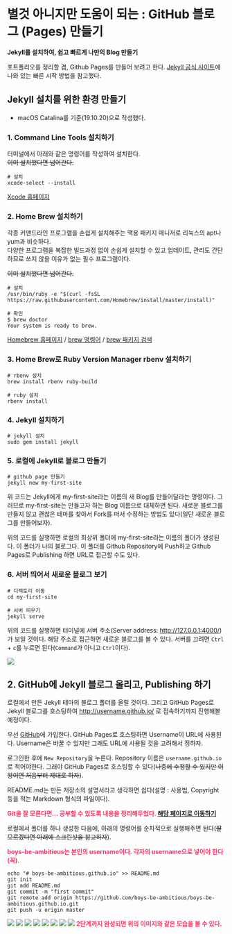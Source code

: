 # 별것 아니지만 도움이 되는 : GitHub 블로그 (Pages) 만들기


<b> Jekyll를 설치하여, 쉽고 빠르게 나만의 Blog 만들기 </b>

포트폴리오를 정리할 겸, Github Pages를 만들어 보려고 한다. [Jekyll 공식 사이트](https://jekyllrb-ko.github.io/)에 나와 있는 빠른 시작 방법을 참고했다.


## Jekyll 설치를 위한 환경 만들기
- macOS Catalina를 기준(19.10.20)으로 작성했다.


### 1. Command Line Tools 설치하기

터미널에서 아래와 같은 명령어를 작성하여 설치한다. <br>
~~이미 설치했다면 넘어간다.~~

    # 설치
    xcode-select --install

[Xcode 홈페이지](https://developer.apple.com/xcode/)

### 2. Home Brew 설치하기
각종 커맨드라인 프로그램을 손쉽게 설치해주는 맥용 패키지 매니저로 리눅스의 apt나 yum과 비슷하다. <br>
다양한 프로그램을 복잡한 빌드과정 없이 손쉽게 설치할 수 있고 업데이트, 관리도 간단하므로 쓰지 않을 이유가 없는 필수 프로그램이다.

~~이미 설치했다면 넘어간다.~~

    # 설치
    /usr/bin/ruby -e "$(curl -fsSL https://raw.githubusercontent.com/Homebrew/install/master/install)"

    # 확인
    $ brew doctor
    Your system is ready to brew.

[Homebrew 홈페이지](https://brew.sh/) / [brew 명령어](https://docs.brew.sh/Manpage.html) / [brew 패키지 검색](https://formulae.brew.sh/)

### 3. Home Brew로 Ruby Version Manager rbenv 설치하기
    # rbenv 설치
    brew install rbenv ruby-build

    # ruby 설치
    rbenv install

### 4. Jekyll 설치하기
    # jekyll 설치
    sudo gem install jekyll

### 5. 로컬에 Jekyll로 블로그 만들기
    # github page 만들기
    jekyll new my-first-site


위 코드는 Jekyll에게 my-first-site라는 이름의 새 Blog를 만들어달라는 명령이다. 그러므로 my-first-site는 만들고자 하는 Blog 이름으로 대체하면 된다. 새로운 블로그를 만들지 않고 괜찮은 테마를 찾아서 Fork를 떠서 수정하는 방법도 있다(일단 새로운 블로그를 만들어보자).

위의 코드를 실행하면 로컬의 최상위 폴더에 my-first-site라는 이름의 폴더가 생성된다. 이 폴더가 나의 블로그다. 이 폴더를 Github Repository에 Push하고 Github Pages로 Publishing 하면 URL로 접근할 수도 있다.

### 6. 서버 띄어서 새로운 블로그 보기
    # 디렉토리 이동
    cd my-first-site

    # 서버 띄우기
    jekyll serve

위의 코드를 실행하면 터미널에 서버 주소(Server address: http://127.0.0.1:4000/)가 보일 것이다. 해당 주소로 접근하면 새로운 블로그를 볼 수 있다. 서버를 끄려면 `Ctrl` + `c`를 누르면 된다(`Command`가 아니고 `Ctrl`이다).


<img src = "../images/github_pages_1.png">


## 2. GitHub에 Jekyll 블로그 올리고, Publishing 하기 
로컬에서 만든 Jekyll 테마의 블로그 폴더를 올릴 것이다. 그리고 GitHub Pages로 Jekyll 블로그를 호스팅하여 http://username.github.io/ 로 접속하기까지 진행해볼 예정이다.


우선 [GitHub](https://github.com/)에 가입한다. GitHub Pages로 호스팅하면 Username이 URL에 사용된다. Username은 바꿀 수 있지만 그래도 URL에 사용될 것을 고려해서 정하자. <br>

로그인한 후에 `New Repository`을 누른다. Repository 이름은 `username.github.io`로 적어야한다. 그래야 GitHub Pages로 호스팅할 수 있다(~~나중에 수정할 수 있지만 이왕이면 처음부터 제대로 하자~~). <br>

README.md는 만든 저장소의 설명서라고 생각하면 쉽다(설명 : 사용법, Copyright 등을 적는 Markdown 형식의 파일이다).


<span style="color:#FE2E64"><b>Git을 잘 모른다면... 공부할 수 있도록 내용을 정리해두었다. [해당 페이지로 이동하기](https://github.com/boys-be-ambitious/TIL/tree/master/git) </b></span>

로컬에서 폴더를 하나 생성한 다음에, 아래의 명령어를 순차적으로 실행해주면 된다(~~잘 모르겠다면 아래에 스크린샷을 참고하자~~).

<span style="color:#FE2E64"><b>boys-be-ambitious는 본인의 username이다. 각자의 username으로 넣어야 한다(꼭).</b></span>

    echo "# boys-be-ambitious.github.io" >> README.md
    git init
    git add README.md
    git commit -m "first commit"
    git remote add origin https://github.com/boys-be-ambitious/boys-be-ambitious.github.io.git
    git push -u origin master


<img src = "../images/github_pages_2_.png">
<img src = "../images/github_pages_3.png">
<img src = "../images/github_pages_4_.png">
<img src = "../images/github_pages_6.png">
<img src = "../images/github_pages_7_.png">
<img src = "../images/github_pages_8__.png">
<img src = "../images/github_pages_9_.png">
<img src = "../images/github_pages_10_.png">
<span style="color:#FE2E64"><b>2단계까지 완성되면 위의 이미지와 같은 모습을 볼 수 있다.</b></span>
